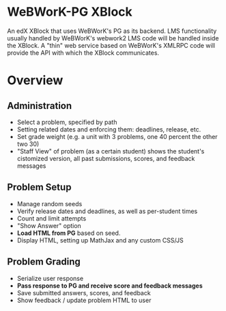 WeBWorK-PG XBlock
=================
An edX XBlock that uses WeBWorK's PG as its backend.
LMS functionality usually handled by WeBWorK's webwork2 LMS code will be handled inside the XBlock.
A "thin" web service based on WeBWorK's XMLRPC code will provide the API with which the XBlock communicates.

Overview
========

Administration
--------------
* Select a problem, specified by path
* Setting related dates and enforcing them: deadlines, release, etc.
* Set grade weight (e.g. a unit with 3 problems, one 40 percent the other two 30)
* "Staff View" of problem (as a certain student) shows the student's cistomized version, all past submissions, scores, and feedback messages

Problem Setup
-------------
* Manage random seeds
* Verify release dates and deadlines, as well as per-student times
* Count and limit attempts
* "Show Answer" option
* __Load HTML from PG__ based on seed. 
* Display HTML, setting up MathJax and any custom CSS/JS

Problem Grading
---------------
* Serialize user response
* __Pass response to PG and receive score and feedback messages__
* Save submitted answers, scores, and feedback
* Show feedback / update problem HTML to user
